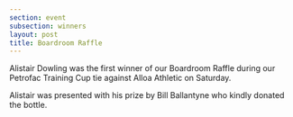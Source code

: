 ```yaml
---
section: event
subsection: winners
layout: post
title: Boardroom Raffle
---
```

Alistair Dowling was the first winner of our Boardroom Raffle during our Petrofac Training Cup tie against Alloa Athletic on Saturday.

Alistair was presented with his prize by Bill Ballantyne who kindly donated the bottle.